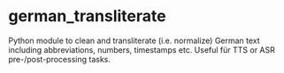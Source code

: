 # german_transliterate
Python module to clean and transliterate (i.e. normalize) German text including abbreviations, numbers, timestamps etc. Useful für TTS or ASR pre-/post-processing tasks.
